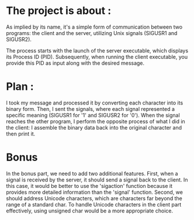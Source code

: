 # The project is about :
As implied by its name, it's a simple form of communication between two programs: the client and the server, utilizing Unix signals (SIGUSR1 and SIGUSR2).

The process starts with the launch of the server executable, which displays its Process ID (PID). Subsequently, when running the client executable, you provide this PID as input along with the desired message.
# Plan :
I took my message and processed it by converting each character into its binary form. Then, I sent the signals, where each signal represented a specific meaning (SIGUSR1 for '1' and SIGUSR2 for '0'). When the signal reaches the other program, I perform the opposite process of what I did in the client: I assemble the binary data back into the original character and then print it.
# Bonus
In the bonus part, we need to add two additional features. First, when a signal is received by the server, it should send a signal back to the client. In this case, it would be better to use the 'sigaction' function because it provides more detailed information than the 'signal' function. Second, we should address Unicode characters, which are characters far beyond the range of a standard char. To handle Unicode characters in the client part effectively, using unsigned char would be a more appropriate choice.
